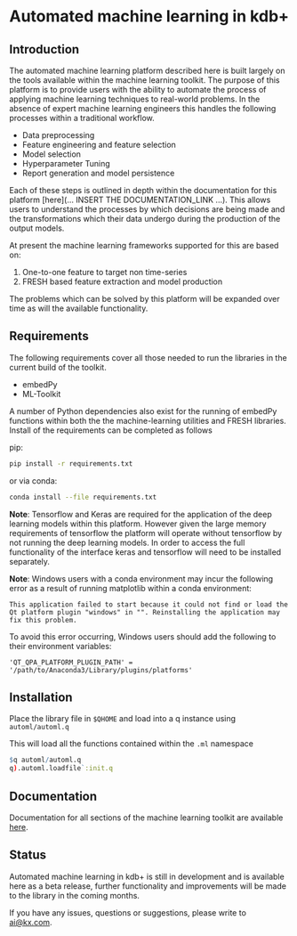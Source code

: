 # Automated machine learning in kdb+

## Introduction

The automated machine learning platform described here is built largely on the tools available within the machine learning toolkit. The purpose of this platform is to provide users with the ability to automate the process of applying machine learning techniques to real-world problems. In the absence of expert machine learning engineers this handles the following processes within a traditional workflow.

- Data preprocessing
- Feature engineering and feature selection
- Model selection
- Hyperparameter Tuning
- Report generation and model persistence

Each of these steps is outlined in depth within the documentation for this platform [here](... INSERT THE DOCUMENTATION_LINK ...). This allows users to understand the processes by which decisions are being made and the transformations which their data undergo during the production of the output models.

At present the machine learning frameworks supported for this are based on:

1. One-to-one feature to target non time-series
2. FRESH based feature extraction and model production

The problems which can be solved by this platform will be expanded over time as will the available functionality.

## Requirements

The following requirements cover all those needed to run the libraries in the current build of the toolkit.

- embedPy
- ML-Toolkit

A number of Python dependencies also exist for the running of embedPy functions within both the the machine-learning utilities and FRESH libraries. Install of the requirements can be completed as follows

pip:
```bash
pip install -r requirements.txt
```

or via conda:
```bash
conda install --file requirements.txt
```

**Note**: Tensorflow and Keras are required for the application of the deep learning models within this platform. However given the large memory requirements of tensorflow the platform will operate without tensorflow by not running the deep learning models. In order to access the full functionality of the interface keras and tensorflow will need to be installed separately.

**Note**: Windows users with a conda environment may incur the following error as a result of running matplotlib within a conda environment:
```
This application failed to start because it could not find or load the Qt platform plugin "windows" in "". Reinstalling the application may fix this problem.
```
To avoid this error occurring, Windows users should add the following to their environment variables:
```
'QT_QPA_PLATFORM_PLUGIN_PATH' = '/path/to/Anaconda3/Library/plugins/platforms'
```

## Installation

Place the library file in `$QHOME` and load into a q instance using `automl/automl.q`

This will load all the functions contained within the `.ml` namespace  
```q
$q automl/automl.q
q).automl.loadfile`:init.q
```

## Documentation

Documentation for all sections of the machine learning toolkit are available [here](https://code.kx.com/v2/ml/automl/).

## Status

Automated machine learning in kdb+ is still in development and is available here as a beta release, further functionality and improvements will be made to the library in the coming months.

If you have any issues, questions or suggestions, please write to ai@kx.com.
